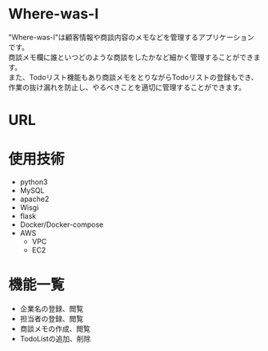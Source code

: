 # Where-was-I
"Where-was-I"は顧客情報や商談内容のメモなどを管理するアプリケーションです。 <br>
 商談メモ欄に誰といつどのような商談をしたかなど細かく管理することができます。<br>
 また、Todoリスト機能もあり商談メモをとりながらTodoリストの登録もでき、<br>
 作業の抜け漏れを防止し、やるべきことを適切に管理することができます。

# URL

# 使用技術
- python3
- MySQL
- apache2
- Wisgi
- flask
- Docker/Docker-compose
- AWS 
  - VPC
  - EC2
  
# 機能一覧
- 企業名の登録、閲覧
- 担当者の登録、閲覧
- 商談メモの作成、閲覧
- TodoListの追加、削除
